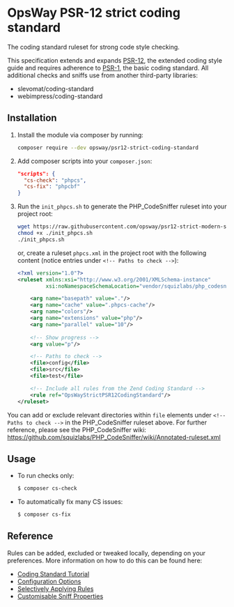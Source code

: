 # OpsWay PSR-12 strict coding standard

The coding standard ruleset for strong code style checking.

This specification extends and expands [PSR-12](https://github.com/php-fig/fig-standards/blob/master/proposed/extended-coding-style-guide.md), 
the extended coding style guide and requires adherence to [PSR-1](https://www.php-fig.org/psr/psr-1), 
the basic coding standard. All additional checks and sniffs use from another third-party libraries:

- slevomat/coding-standard
- webimpress/coding-standard

## Installation

1. Install the module via composer by running:

   ```bash
   composer require --dev opsway/psr12-strict-coding-standard
   ```

2. Add composer scripts into your `composer.json`:

   ```json
   "scripts": {
     "cs-check": "phpcs",
     "cs-fix": "phpcbf"
   }
   ```

3. Run the `init_phpcs.sh` to generate the PHP_CodeSniffer ruleset into your project root:

   ```bash
   wget https://raw.githubusercontent.com/opsway/psr12-strict-modern-standart/master/init_phpcs.sh
   chmod +x ./init_phpcs.sh
   ./init_phpcs.sh
   ```

   or, create a ruleset `phpcs.xml` in the project root with the following content (notice entries under `<!-- Paths to check -->`):

   ```xml
   <?xml version="1.0"?>
   <ruleset xmlns:xsi="http://www.w3.org/2001/XMLSchema-instance"
            xsi:noNamespaceSchemaLocation="vendor/squizlabs/php_codesniffer/phpcs.xsd">
   
       <arg name="basepath" value="."/>
       <arg name="cache" value=".phpcs-cache"/>
       <arg name="colors"/>
       <arg name="extensions" value="php"/>
       <arg name="parallel" value="10"/>
       
       <!-- Show progress -->
       <arg value="p"/>
   
       <!-- Paths to check -->
       <file>config</file>
       <file>src</file>
       <file>test</file>
   
       <!-- Include all rules from the Zend Coding Standard -->
       <rule ref="OpsWayStrictPSR12CodingStandard"/>
   </ruleset>
   ```

You can add or exclude relevant directories within `file` elements under `<!-- Paths to check -->` in the PHP_CodeSniffer ruleset above.
For further reference, please see the PHP_CodeSniffer wiki: https://github.com/squizlabs/PHP_CodeSniffer/wiki/Annotated-ruleset.xml

## Usage

* To run checks only:

  ```bash
  $ composer cs-check
  ```

* To automatically fix many CS issues:

  ```bash
  $ composer cs-fix
  ```

## Reference

Rules can be added, excluded or tweaked locally, depending on your preferences. More information on how to do this can
be found here:

- [Coding Standard Tutorial](https://github.com/squizlabs/PHP_CodeSniffer/wiki/Coding-Standard-Tutorial)
- [Configuration Options](https://github.com/squizlabs/PHP_CodeSniffer/wiki/Configuration-Options)
- [Selectively Applying Rules](https://github.com/squizlabs/PHP_CodeSniffer/wiki/Annotated-Ruleset#selectively-applying-rules)
- [Customisable Sniff Properties](https://github.com/squizlabs/PHP_CodeSniffer/wiki/Customisable-Sniff-Properties)
